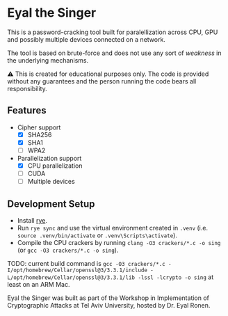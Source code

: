 # Eyal the Singer

This is a password-cracking tool built for paralellization across CPU, GPU and possibly multiple devices connected on a network.

The tool is based on brute-force and does not use any sort of _weakness_ in the underlying mechanisms.

⚠️ This is created for educational purposes only. The code is provided without any guarantees and the person running the code bears all responsibility.

## Features

-   Cipher support
    -   [x] SHA256
    -   [x] SHA1
    -   [ ] WPA2
-   Parallelization support
    -   [x] CPU parallelization
    -   [ ] CUDA
    -   [ ] Multiple devices

## Development Setup

-   Install [rye](https://rye.astral.sh/).
-   Run `rye sync` and use the virtual environment created in `.venv` (i.e. `source .venv/bin/activate` or `.venv\Scripts\activate`).
-   Compile the CPU crackers by running `clang -O3 crackers/*.c -o sing` (or `gcc -O3 crackers/*.c -o sing`).

TODO: current build command is `gcc -O3 crackers/*.c -I/opt/homebrew/Cellar/openssl@3/3.3.1/include -L/opt/homebrew/Cellar/openssl@3/3.3.1/lib -lssl -lcrypto -o sing` at least on an ARM Mac.

Eyal the Singer was built as part of the Workshop in Implementation of Cryptographic Attacks at Tel Aviv University, hosted by Dr. Eyal Ronen.
